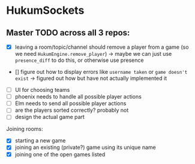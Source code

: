 # HukumSockets

## Master TODO across all 3 repos:

- [x] leaving a room/topic/channel should remove a player from a game (so we need
      `HukumEngine.remove_player`)
      -> maybe we can just use `presence_diff` to do this, or otherwise use
      presence

- [\] figure out how to display errors like `username taken` or `game doesn't
      exist`
      -> figured out how but have not actually implemented it
- [ ] UI for choosing teams
- [ ] phoenix needs to handle all possible player actions
- [ ] Elm needs to send all possible player actions
- [ ] are the players sorted correctly? probably not
- [ ] design the actual game part

Joining rooms:
- [x] starting a new game
- [x] joining an existing (private?) game using its unique name
- [x] joining one of the open games listed
